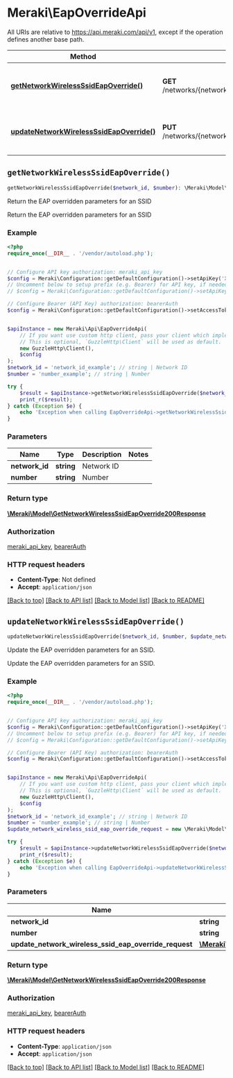# Meraki\EapOverrideApi

All URIs are relative to https://api.meraki.com/api/v1, except if the operation defines another base path.

| Method | HTTP request | Description |
| ------------- | ------------- | ------------- |
| [**getNetworkWirelessSsidEapOverride()**](EapOverrideApi.md#getNetworkWirelessSsidEapOverride) | **GET** /networks/{networkId}/wireless/ssids/{number}/eapOverride | Return the EAP overridden parameters for an SSID |
| [**updateNetworkWirelessSsidEapOverride()**](EapOverrideApi.md#updateNetworkWirelessSsidEapOverride) | **PUT** /networks/{networkId}/wireless/ssids/{number}/eapOverride | Update the EAP overridden parameters for an SSID. |


## `getNetworkWirelessSsidEapOverride()`

```php
getNetworkWirelessSsidEapOverride($network_id, $number): \Meraki\Model\GetNetworkWirelessSsidEapOverride200Response
```

Return the EAP overridden parameters for an SSID

Return the EAP overridden parameters for an SSID

### Example

```php
<?php
require_once(__DIR__ . '/vendor/autoload.php');


// Configure API key authorization: meraki_api_key
$config = Meraki\Configuration::getDefaultConfiguration()->setApiKey('X-Cisco-Meraki-API-Key', 'YOUR_API_KEY');
// Uncomment below to setup prefix (e.g. Bearer) for API key, if needed
// $config = Meraki\Configuration::getDefaultConfiguration()->setApiKeyPrefix('X-Cisco-Meraki-API-Key', 'Bearer');

// Configure Bearer (API Key) authorization: bearerAuth
$config = Meraki\Configuration::getDefaultConfiguration()->setAccessToken('YOUR_ACCESS_TOKEN');


$apiInstance = new Meraki\Api\EapOverrideApi(
    // If you want use custom http client, pass your client which implements `GuzzleHttp\ClientInterface`.
    // This is optional, `GuzzleHttp\Client` will be used as default.
    new GuzzleHttp\Client(),
    $config
);
$network_id = 'network_id_example'; // string | Network ID
$number = 'number_example'; // string | Number

try {
    $result = $apiInstance->getNetworkWirelessSsidEapOverride($network_id, $number);
    print_r($result);
} catch (Exception $e) {
    echo 'Exception when calling EapOverrideApi->getNetworkWirelessSsidEapOverride: ', $e->getMessage(), PHP_EOL;
}
```

### Parameters

| Name | Type | Description  | Notes |
| ------------- | ------------- | ------------- | ------------- |
| **network_id** | **string**| Network ID | |
| **number** | **string**| Number | |

### Return type

[**\Meraki\Model\GetNetworkWirelessSsidEapOverride200Response**](../Model/GetNetworkWirelessSsidEapOverride200Response.md)

### Authorization

[meraki_api_key](../../README.md#meraki_api_key), [bearerAuth](../../README.md#bearerAuth)

### HTTP request headers

- **Content-Type**: Not defined
- **Accept**: `application/json`

[[Back to top]](#) [[Back to API list]](../../README.md#endpoints)
[[Back to Model list]](../../README.md#models)
[[Back to README]](../../README.md)

## `updateNetworkWirelessSsidEapOverride()`

```php
updateNetworkWirelessSsidEapOverride($network_id, $number, $update_network_wireless_ssid_eap_override_request): \Meraki\Model\GetNetworkWirelessSsidEapOverride200Response
```

Update the EAP overridden parameters for an SSID.

Update the EAP overridden parameters for an SSID.

### Example

```php
<?php
require_once(__DIR__ . '/vendor/autoload.php');


// Configure API key authorization: meraki_api_key
$config = Meraki\Configuration::getDefaultConfiguration()->setApiKey('X-Cisco-Meraki-API-Key', 'YOUR_API_KEY');
// Uncomment below to setup prefix (e.g. Bearer) for API key, if needed
// $config = Meraki\Configuration::getDefaultConfiguration()->setApiKeyPrefix('X-Cisco-Meraki-API-Key', 'Bearer');

// Configure Bearer (API Key) authorization: bearerAuth
$config = Meraki\Configuration::getDefaultConfiguration()->setAccessToken('YOUR_ACCESS_TOKEN');


$apiInstance = new Meraki\Api\EapOverrideApi(
    // If you want use custom http client, pass your client which implements `GuzzleHttp\ClientInterface`.
    // This is optional, `GuzzleHttp\Client` will be used as default.
    new GuzzleHttp\Client(),
    $config
);
$network_id = 'network_id_example'; // string | Network ID
$number = 'number_example'; // string | Number
$update_network_wireless_ssid_eap_override_request = new \Meraki\Model\UpdateNetworkWirelessSsidEapOverrideRequest(); // \Meraki\Model\UpdateNetworkWirelessSsidEapOverrideRequest

try {
    $result = $apiInstance->updateNetworkWirelessSsidEapOverride($network_id, $number, $update_network_wireless_ssid_eap_override_request);
    print_r($result);
} catch (Exception $e) {
    echo 'Exception when calling EapOverrideApi->updateNetworkWirelessSsidEapOverride: ', $e->getMessage(), PHP_EOL;
}
```

### Parameters

| Name | Type | Description  | Notes |
| ------------- | ------------- | ------------- | ------------- |
| **network_id** | **string**| Network ID | |
| **number** | **string**| Number | |
| **update_network_wireless_ssid_eap_override_request** | [**\Meraki\Model\UpdateNetworkWirelessSsidEapOverrideRequest**](../Model/UpdateNetworkWirelessSsidEapOverrideRequest.md)|  | [optional] |

### Return type

[**\Meraki\Model\GetNetworkWirelessSsidEapOverride200Response**](../Model/GetNetworkWirelessSsidEapOverride200Response.md)

### Authorization

[meraki_api_key](../../README.md#meraki_api_key), [bearerAuth](../../README.md#bearerAuth)

### HTTP request headers

- **Content-Type**: `application/json`
- **Accept**: `application/json`

[[Back to top]](#) [[Back to API list]](../../README.md#endpoints)
[[Back to Model list]](../../README.md#models)
[[Back to README]](../../README.md)
